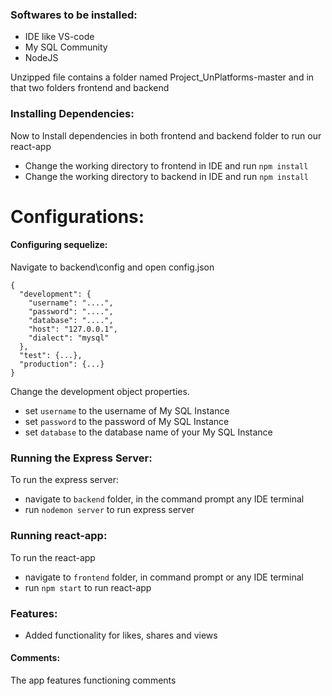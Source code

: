 ### Softwares to be installed:
- IDE like VS-code
- My SQL Community
- NodeJS

Unzipped file contains a folder named  Project_UnPlatforms-master and in that two  folders frontend and backend

### Installing Dependencies:
Now to Install dependencies in both frontend and backend folder to run our react-app
- Change the working directory to frontend in IDE and run `npm install`
- Change the working directory to backend in IDE and run `npm install`

# Configurations:
#### Configuring sequelize:
Navigate to backend\config and open config.json
```
{
  "development": {
    "username": "....",
    "password": "....",
    "database": "....",
    "host": "127.0.0.1",
    "dialect": "mysql"
  },
  "test": {...},
  "production": {...}
}
```

Change the development object properties.
- set `username`  to the username of My SQL Instance
-  set `password`  to the password of My SQL Instance
- set `database` to the database name of your My SQL Instance

### Running the Express Server:
To run the express server:  
- navigate to `backend` folder, in the command prompt any IDE terminal
- run `nodemon server` to run express server
### Running react-app:
To run the react-app
- navigate to `frontend` folder, in command prompt or any IDE terminal
- run `npm start` to run react-app

### Features:
- Added functionality for likes, shares and views
#### Comments:
The app features functioning comments

